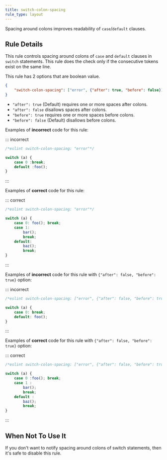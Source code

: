 ```yaml
---
title: switch-colon-spacing
rule_type: layout
---
```


Spacing around colons improves readability of `case`/`default` clauses.

## Rule Details

This rule controls spacing around colons of `case` and `default` clauses in `switch` statements.
This rule does the check only if the consecutive tokens exist on the same line.

This rule has 2 options that are boolean value.

```json
{
    "switch-colon-spacing": ["error", {"after": true, "before": false}]
}
```

- `"after": true` (Default) requires one or more spaces after colons.
- `"after": false` disallows spaces after colons.
- `"before": true` requires one or more spaces before colons.
- `"before": false` (Default) disallows before colons.

Examples of **incorrect** code for this rule:

::: incorrect

```js
/*eslint switch-colon-spacing: "error"*/

switch (a) {
    case 0 :break;
    default :foo();
}
```

:::

Examples of **correct** code for this rule:

::: correct

```js
/*eslint switch-colon-spacing: "error"*/

switch (a) {
    case 0: foo(); break;
    case 1:
        bar();
        break;
    default:
        baz();
        break;
}
```

:::

Examples of **incorrect** code for this rule with `{"after": false, "before": true}` option:

::: incorrect

```js
/*eslint switch-colon-spacing: ["error", {"after": false, "before": true}]*/

switch (a) {
    case 0: break;
    default: foo();
}
```

:::

Examples of **correct** code for this rule with `{"after": false, "before": true}` option:

::: correct

```js
/*eslint switch-colon-spacing: ["error", {"after": false, "before": true}]*/

switch (a) {
    case 0 :foo(); break;
    case 1 :
        bar();
        break;
    default :
        baz();
        break;
}
```

:::

## When Not To Use It

If you don't want to notify spacing around colons of switch statements, then it's safe to disable this rule.
